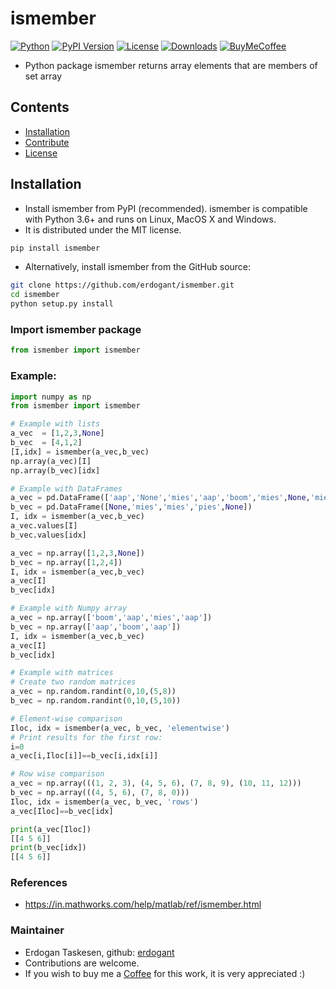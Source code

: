 # ismember

[![Python](https://img.shields.io/pypi/pyversions/ismember)](https://img.shields.io/pypi/pyversions/ismember)
[![PyPI Version](https://img.shields.io/pypi/v/ismember)](https://pypi.org/project/ismember/)
[![License](https://img.shields.io/badge/license-MIT-green.svg)](https://github.com/erdogant/ismember/blob/master/LICENSE)
[![Downloads](https://pepy.tech/badge/ismember)](https://pepy.tech/project/ismember)
[![BuyMeCoffee](https://img.shields.io/badge/buymea-coffee-yellow.svg)](https://www.buymeacoffee.com/erdogant)
<!---[![Coffee](https://img.shields.io/badge/coffee-black-grey.svg)](https://erdogant.github.io/donate/?currency=USD&amount=5)-->

* Python package ismember returns array elements that are members of set array

## Contents
- [Installation](#-installation)
- [Contribute](#-contribute)
- [License](#-copyright)

## Installation
* Install ismember from PyPI (recommended). ismember is compatible with Python 3.6+ and runs on Linux, MacOS X and Windows. 
* It is distributed under the MIT license.


```bash
pip install ismember
```

* Alternatively, install ismember from the GitHub source:
```bash
git clone https://github.com/erdogant/ismember.git
cd ismember
python setup.py install
```  

### Import ismember package
```python
from ismember import ismember
```

### Example:
```python
import numpy as np
from ismember import ismember

# Example with lists
a_vec  = [1,2,3,None]
b_vec  = [4,1,2]
[I,idx] = ismember(a_vec,b_vec)
np.array(a_vec)[I]
np.array(b_vec)[idx]

# Example with DataFrames
a_vec = pd.DataFrame(['aap','None','mies','aap','boom','mies',None,'mies','mies','pies',None])
b_vec = pd.DataFrame([None,'mies','mies','pies',None])
I, idx = ismember(a_vec,b_vec)
a_vec.values[I]
b_vec.values[idx]

a_vec = np.array([1,2,3,None])
b_vec = np.array([1,2,4])
I, idx = ismember(a_vec,b_vec)
a_vec[I]
b_vec[idx]

# Example with Numpy array
a_vec = np.array(['boom','aap','mies','aap'])
b_vec = np.array(['aap','boom','aap'])
I, idx = ismember(a_vec,b_vec)
a_vec[I]
b_vec[idx]

# Example with matrices
# Create two random matrices
a_vec = np.random.randint(0,10,(5,8))
b_vec = np.random.randint(0,10,(5,10))

# Element-wise comparison
Iloc, idx = ismember(a_vec, b_vec, 'elementwise')
# Print results for the first row:
i=0
a_vec[i,Iloc[i]]==b_vec[i,idx[i]]

# Row wise comparison
a_vec = np.array(((1, 2, 3), (4, 5, 6), (7, 8, 9), (10, 11, 12)))
b_vec = np.array(((4, 5, 6), (7, 8, 0)))
Iloc, idx = ismember(a_vec, b_vec, 'rows')
a_vec[Iloc]==b_vec[idx]

print(a_vec[Iloc])
[[4 5 6]]
print(b_vec[idx])
[[4 5 6]]

```

### References
* https://in.mathworks.com/help/matlab/ref/ismember.html

### Maintainer
* Erdogan Taskesen, github: [erdogant](https://github.com/erdogant)
* Contributions are welcome.
* If you wish to buy me a <a href="https://www.buymeacoffee.com/erdogant">Coffee</a> for this work, it is very appreciated :)

